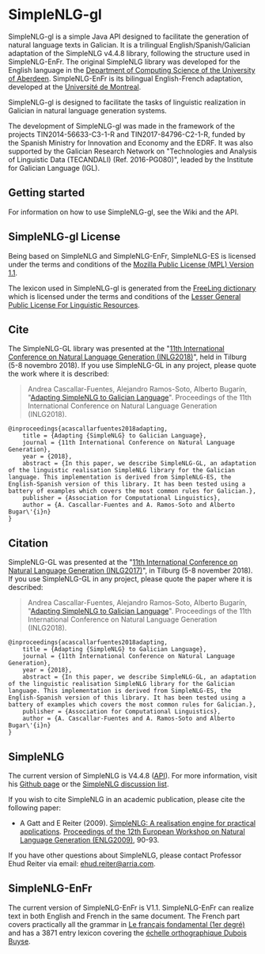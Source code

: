 SimpleNLG-gl
=========

SimpleNLG-gl is a simple Java API designed to facilitate the generation of natural language texts in Galician. It is a trilingual English/Spanish/Galician adaptation of the SimpleNLG v4.4.8 library, following the structure used in SimpleNLG-EnFr. The original SimpleNLG library was developed for the English language in the [Department of Computing Science of the University of Aberdeen](https://www.abdn.ac.uk/ncs/departments/computing-science/natural-language-generation-187.php). SimpleNLG-EnFr is its bilingual English-French adaptation, developed at the [Université de Montreal](http://www-etud.iro.umontreal.ca/~vaudrypl/snlgbil/snlgEnFr_francais.xhtml).

SimpleNLG-gl is designed to facilitate the tasks of linguistic realization in Galician in natural language generation systems.

The development of SimpleNLG-gl was made in the framework of the projects TIN2014-56633-C3-1-R and TIN2017-84796-C2-1-R, funded by the Spanish Ministry for Innovation and Economy and the EDRF. It was also supported by the Galician Research Network on "Technologies and Analysis of Linguistic Data (TECANDALI) (Ref. 2016-PG080)", leaded by the Institute for Galician Language (IGL).

Getting started
---------------
For information on how to use SimpleNLG-gl, see the Wiki and the API.

SimpleNLG-gl License
-----------------------------
Being based on SimpleNLG and SimpleNLG-EnFr, SimpleNLG-ES is licensed under the terms and conditions of the [Mozilla Public License (MPL) Version 1.1](https://www.mozilla.org/en-US/MPL/1.1/).

The lexicon used in SimpleNLG-gl is generated from the [FreeLing dictionary](http://nlp.lsi.upc.edu/freeling/) which is licensed under the terms and conditions of the [Lesser General Public License For Linguistic Resources](http://infolingu.univ-mlv.fr/DonneesLinguistiques/Lexiques-Grammaires/lgpllr.html).

Cite
----
The SimpleNLG-GL library was presented at the "[11th International Conference on Natural Language Generation (INLG2018)](https://inlg2018.uvt.nl/)", held in Tilburg (5-8 novembro 2018). If you use SimpleNLG-GL in any project, please quote the work where it is described:

> Andrea Cascallar-Fuentes, Alejandro Ramos-Soto, Alberto Bugarín, "[Adapting SimpleNLG to Galician Language](https://citius.usc.es/investigacion/publicacions/listado/adapting-simplenlg-to-galician-language)". Proceedings of the 11th International Conference on Natural Language Generation (INLG2018).

```
@inproceedings{acascallarfuentes2018adapting,
	title = {Adapting {SimpleNLG} to Galician Language},
	journal = {11th International Conference on Natural Language Generation},
	year = {2018},
	abstract = {In this paper, we describe SimpleNLG-GL, an adaptation of the linguistic realisation SimpleNLG library for the Galician language. This implementation is derived from SimpleNLG-ES, the English-Spanish version of this library. It has been tested using a battery of examples which covers the most common rules for Galician.},
	publisher = {Association for Computational Linguistics},
	author = {A. Cascallar-Fuentes and A. Ramos-Soto and Alberto Bugar\'{i}n}
}
```

Citation
--------
SimpleNLG-GL was presented at the "[11th International Conference on Natural Language Generation (INLG2017)](https://inlg2018.uvt.nl/)", in Tilburg (5-8 november 2018). If you use SimpleNLG-GL in any project, please quote the paper where it is described:

> Andrea Cascallar-Fuentes, Alejandro Ramos-Soto, Alberto Bugarín, "[Adapting SimpleNLG to Galician Language](https://citius.usc.es/investigacion/publicacions/listado/adapting-simplenlg-to-galician-language)". Proceedings of the 11th International Conference on Natural Language Generation (INLG2018).

```
@inproceedings{acascallarfuentes2018adapting,
	title = {Adapting {SimpleNLG} to Galician Language},
	journal = {11th International Conference on Natural Language Generation},
	year = {2018},
	abstract = {In this paper, we describe SimpleNLG-GL, an adaptation of the linguistic realisation SimpleNLG library for the Galician language. This implementation is derived from SimpleNLG-ES, the English-Spanish version of this library. It has been tested using a battery of examples which covers the most common rules for Galician.},
	publisher = {Association for Computational Linguistics},
	author = {A. Cascallar-Fuentes and A. Ramos-Soto and Alberto Bugar\'{i}n}
}
```


SimpleNLG
------------------
The current version of SimpleNLG is V4.4.8 ([API](https://cdn.rawgit.com/simplenlg/simplenlg/master/docs/javadoc/index.html)). For more information, visit his [Github page](https://github.com/simplenlg/simplenlg) or the [SimpleNLG discussion list](https://groups.google.com/forum/#!forum/simplenlg).

If you wish to cite SimpleNLG in an academic publication, please cite the following paper:

* A Gatt and E Reiter (2009). [SimpleNLG: A realisation engine for practical applications](http://aclweb.org/anthology/W/W09/W09-0613.pdf). [Proceedings of the 12th European Workshop on Natural Language Generation (ENLG2009)](http://aclweb.org/anthology/siggen.html#2009_0), 90-93.

If you have other questions about SimpleNLG, please contact Professor Ehud Reiter via email: [ehud.reiter@arria.com](mailto:ehud.reiter@arria.com).

SimpleNLG-EnFr
-----------------------------
The current version of SimpleNLG-EnFr is V1.1. SimpleNLG-EnFr can realize text in both English and French in the same document. The French part covers practically all the grammar in [Le français fondamental (1er degré)](http://fr.wikipedia.org/wiki/Fran%C3%A7ais_fondamental) and has a 3871 entry lexicon covering the [échelle orthographique Dubois Buyse](http://o.bacquet.free.fr/db2.htm).
